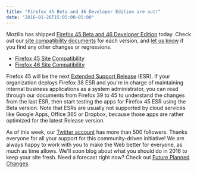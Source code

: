 ```yaml
---
title: "Firefox 45 Beta and 46 Developer Edition are out!"
date: "2016-01-28T15:05:00-05:00"
---
```

Mozilla has shipped [Firefox 45 Beta and 46 Developer Edition](https://www.mozilla.org/firefox/channel/) today. Check out our [site compatibility documents](https://www.fxsitecompat.dev/en-CA/docs/) for each version, and [let us know](https://www.fxsitecompat.dev/en-CA/contribute/) if you find any other changes or regressions.

* [Firefox 45 Site Compatibility](https://www.fxsitecompat.dev/en-CA/versions/45/)
* [Firefox 46 Site Compatibility](https://www.fxsitecompat.dev/en-CA/versions/46/)

Firefox 45 will be the next [Extended Support Release](https://www.mozilla.org/firefox/organizations/) (ESR). If your organization deploys Firefox 38 ESR and you're in charge of maintaining internal business applications as a system administrator, you can read through our documents from Firefox 39 to 45 to understand the changes from the last ESR, then start testing the apps for Firefox 45 ESR using the Beta version. Note that ESRs are usually not supported by cloud services like Google Apps, Office 365 or Dropbox, because those apps are rather optimized for the latest Release version.

As of this week, our [Twitter account](https://twitter.com/FxSiteCompat) has more than 500 followers. Thanks everyone for all your support for this community-driven initiative! We are always happy to work with you to make the Web better for everyone, as much as time allows. We'll soon blog about what you should do in 2016 to keep your site fresh. Need a forecast right now? Check out [Future Planned Changes](https://www.fxsitecompat.dev/en-CA/versions/future/).
